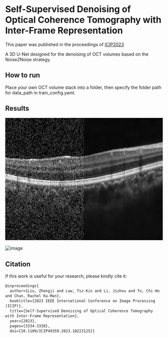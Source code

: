 # Self-Supervised Denoising of Optical Coherence Tomography with Inter-Frame Representation

This paper was published in the proceedings of [ICIP2023](https://ieeexplore.ieee.org/abstract/document/10223125)

A 3D U-Net designed for the denoising of OCT volumes based on the Noise2Noise strategy.

## How to run
Place your own OCT volume stack into a folder, then specify the folder path for data_path in train_config.yaml.

## Results
![image](./figs/comparison_single.gif)

![image](./figs/comparison_volume.gif)

## Citation
If this work is useful for your research, please kindly cite it:
```
@inproceedings{
  author={Liu, Zhengji and Law, Tsz-Kin and Li, Jizhou and To, Chi-Ho and Chun, Rachel Ka-Man},
  booktitle={2023 IEEE International Conference on Image Processing (ICIP)}, 
  title={Self-Supervised Denoising of Optical Coherence Tomography with Inter-Frame Representation}, 
  year={2023},
  pages={3334-3338},
  doi={10.1109/ICIP49359.2023.10223125}}
```
